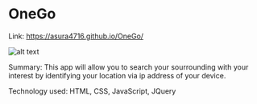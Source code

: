 # OneGo

Link:  https://asura4716.github.io/OneGo/

![alt text](https://66.media.tumblr.com/6e1f0412c9d9ac77204777005dd4fc06/21ce0b4db40e4581-df/s1280x1920/463f5c9a5acec27be158e9670eb35fedbf5f67e3.jpg)

Summary: This app will allow you to search your sourrounding with your interest by identifying your location via ip address of your device.

Technology used: HTML, CSS, JavaScript, JQuery
